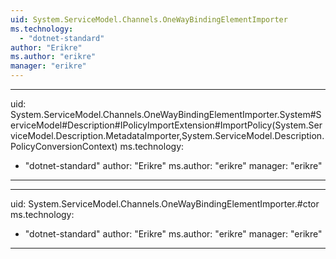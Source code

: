 ```yaml
---
uid: System.ServiceModel.Channels.OneWayBindingElementImporter
ms.technology: 
  - "dotnet-standard"
author: "Erikre"
ms.author: "erikre"
manager: "erikre"
---
```


---
uid: System.ServiceModel.Channels.OneWayBindingElementImporter.System#ServiceModel#Description#IPolicyImportExtension#ImportPolicy(System.ServiceModel.Description.MetadataImporter,System.ServiceModel.Description.PolicyConversionContext)
ms.technology: 
  - "dotnet-standard"
author: "Erikre"
ms.author: "erikre"
manager: "erikre"
---

---
uid: System.ServiceModel.Channels.OneWayBindingElementImporter.#ctor
ms.technology: 
  - "dotnet-standard"
author: "Erikre"
ms.author: "erikre"
manager: "erikre"
---
